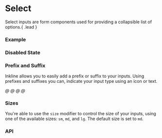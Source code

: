 # Select
Select inputs are form components used for providing a collapsible list of options.{ .lead }

### Example

<i-code-preview title="Basic Select" link="https://github.com/inkline/inkline/tree/master/src/components/Select">

<i-select v-model="selectValue" placeholder="Choose an option">
    <i-select-option value="a" label="Option A" />
    <i-select-option value="b" label="Option B" />
    <i-select-option value="c" label="Option C" />
    <i-select-option value="d" label="Option D" disabled />
</i-select>

<template slot="html">

~~~html
<i-select v-model="value" placeholder="Choose an option">
    <i-select-option value="a" label="Option A" />
    <i-select-option value="b" label="Option B" />
    <i-select-option value="c" label="Option C" />
    <i-select-option value="d" label="Option D" disabled />
</i-select>
~~~

</template>
<template slot="js">

~~~js
export default {
  data () {
    return {
      value: ''
    };
  }
}
~~~

</template>
<template slot="output">

Selected value: <code>{{selectValue}}</code>

</template>
</i-code-preview>

### Disabled State

<i-code-preview title="Disabled Select" link="https://github.com/inkline/inkline/tree/master/src/components/Select">

<i-select v-model="disabledSelectValue" placeholder="Choose an option" disabled>
    <i-select-option value="a" label="Option A" />
    <i-select-option value="b" label="Option B" />
    <i-select-option value="c" label="Option C" />
    <i-select-option value="d" label="Option D" disabled />
</i-select>

<template slot="html">

~~~html
<i-select v-model="value" placeholder="Choose an option">
    <i-select-option value="a" label="Option A" />
    <i-select-option value="b" label="Option B" />
    <i-select-option value="c" label="Option C" />
    <i-select-option value="d" label="Option D" disabled />
</i-select>
~~~

</template>
<template slot="js">

~~~js
export default {
  data () {
    return {
      value: ''
    };
  }
}
~~~

</template>
</i-code-preview>

### Prefix and Suffix
Inkline allows you to easily add a prefix or suffix to your inputs. Using prefixes and suffixes you can, indicate 
your input type using an icon or text. 

<i-code-preview title="Select Prefix and Suffix" link="https://github.com/inkline/inkline/tree/master/src/components/Select">

<i-select v-model="prefixSelectValue" placeholder="Choose an option" class="_margin-bottom-1">
    <i slot="prefix">@</i>
    <i-select-option value="a" label="Option A" />
    <i-select-option value="b" label="Option B" />
    <i-select-option value="c" label="Option C" />
    <i-select-option value="d" label="Option D" disabled />
</i-select>

<i-select v-model="suffixSelectValue" placeholder="Choose an option" class="_margin-bottom-1">
    <i slot="suffix">@</i>
    <i-select-option value="a" label="Option A" />
    <i-select-option value="b" label="Option B" />
    <i-select-option value="c" label="Option C" />
    <i-select-option value="d" label="Option D" disabled />
</i-select>

<i-select v-model="prefixSuffixSelectValue" placeholder="Choose an option">
    <i slot="suffix">@</i>
    <i-select-option value="a" label="Option A" />
    <i-select-option value="b" label="Option B" />
    <i-select-option value="c" label="Option C" />
    <i-select-option value="d" label="Option D" disabled />
    <i slot="prefix">@</i>
</i-select>

<template slot="html">

~~~html
<i-select v-model="value" placeholder="Choose an option">
    <i slot="prefix">@</i>
    <i-select-option value="a" label="Option A" />
    <i-select-option value="b" label="Option B" />
    <i-select-option value="c" label="Option C" />
    <i-select-option value="d" label="Option D" disabled />
</i-select>
~~~
~~~html
<i-select v-model="value" placeholder="Choose an option">
    <i slot="suffix">@</i>
    <i-select-option value="a" label="Option A" />
    <i-select-option value="b" label="Option B" />
    <i-select-option value="c" label="Option C" />
    <i-select-option value="d" label="Option D" disabled />
</i-select>
~~~
~~~html
<i-select v-model="value" placeholder="Choose an option">
    <i slot="prefix">@</i>
    <i-select-option value="a" label="Option A" />
    <i-select-option value="b" label="Option B" />
    <i-select-option value="c" label="Option C" />
    <i-select-option value="d" label="Option D" disabled />
    <i slot="suffix">@</i>
</i-select>
~~~

</template>
<template slot="js">

~~~js
export default {
  data () {
    return {
      value: ''
    };
  }
}
~~~

</template>
</i-code-preview>

### Sizes
You're able to use the `size` modifier to control the size of your inputs, using one of the available sizes: `sm`, `md`, and `lg`. The default size is set to `md`.

<i-code-preview title="Select Sizes" link="https://github.com/inkline/inkline/tree/master/src/components/Select">

<i-form-group class="_margin-bottom-1">
    <i-select v-model="smSelectValue" size="sm" placeholder="Choose an option">
        <i-select-option value="a" label="Option A" />
        <i-select-option value="b" label="Option B" />
        <i-select-option value="c" label="Option C" />
        <i-select-option value="d" label="Option D" disabled />
    </i-select>
</i-form-group>

<i-form-group class="_margin-bottom-1">
    <i-select v-model="mdSelectValue" size="md" placeholder="Choose an option">
        <i-select-option value="a" label="Option A" />
        <i-select-option value="b" label="Option B" />
        <i-select-option value="c" label="Option C" />
        <i-select-option value="d" label="Option D" disabled />
    </i-select>
</i-form-group>

<i-form-group>
    <i-select v-model="lgSelectValue" size="lg" placeholder="Choose an option">
        <i-select-option value="a" label="Option A" />
        <i-select-option value="b" label="Option B" />
        <i-select-option value="c" label="Option C" />
        <i-select-option value="d" label="Option D" disabled />
    </i-select>
</i-form-group>

<template slot="html">

~~~html
<i-select v-model="value" size="sm" placeholder="Choose an option">
    <i-select-option value="a" label="Option A" />
    <i-select-option value="b" label="Option B" />
    <i-select-option value="c" label="Option C" />
    <i-select-option value="d" label="Option D" disabled />
</i-select>
~~~
~~~html
<i-select v-model="value" size="md" placeholder="Choose an option">
    <i-select-option value="a" label="Option A" />
    <i-select-option value="b" label="Option B" />
    <i-select-option value="c" label="Option C" />
    <i-select-option value="d" label="Option D" disabled />
</i-select>
~~~
~~~html
<i-select v-model="value" size="lg" placeholder="Choose an option">
    <i-select-option value="a" label="Option A" />
    <i-select-option value="b" label="Option B" />
    <i-select-option value="c" label="Option C" />
    <i-select-option value="d" label="Option D" disabled />
</i-select>
~~~

</template>
<template slot="js">

~~~js
export default {
  data () {
    return {
      value: ''
    };
  }
}
~~~

</template>
</i-code-preview>


### API

<i-api-preview title="Select API" markup="i-select" expanded>
    <template slot="props">
        <table class="table -bordered">
            <thead>
                <tr>
                    <th>Property</th>
                    <th>Description</th>
                    <th>Type</th>
                    <th>Accepted</th>
                    <th>Default</th>
                </tr>
            </thead>
            <tbody>
                <tr>
                    <td>disabled</td>
                    <td>Sets the state of the select form component as disabled.</td>
                    <td><code>Boolean</code></td>
                    <td><code>true</code>, <code>false</code></td>
                    <td><code>false</code></td>
                </tr>
                <tr>
                    <td>placeholder</td>
                    <td>Sets the placeholder of the select form component.</td>
                    <td><code>String</code></td>
                    <td></td>
                    <td></td>
                </tr>
                <tr>
                    <td>readonly</td>
                    <td>Sets the state of the select form component as readonly.</td>
                    <td><code>Boolean</code></td>
                    <td><code>true</code>, <code>false</code></td>
                    <td><code>false</code></td>
                </tr>
                <tr>
                    <td>schema</td>
                    <td>Provides a schema binding to the select form component. See the <nuxt-link to="/docs/forms/form-validation">Form Validation</nuxt-link> documentation.</td>
                    <td><code>Object</code></td>
                    <td></td>
                    <td></td>
                </tr>
                <tr>
                    <td>size</td>
                    <td>Sets the size of the select form component.</td>
                    <td><code>String</code></td>
                    <td><code>sm</code>, <code>md</code>, <code>lg</code></td>
                    <td><code>md</code></td>
                </tr>
                <tr>
                    <td>value</td>
                    <td>Sets the value of the select form component. To be provided using the <code>v-model</code> directive.</td>
                    <td><code>String</code></td>
                    <td></td>
                    <td></td>
                </tr>
            </tbody>
        </table>
    </template>
    <template slot="slots">
        <table class="table -bordered _margin-bottom-0">
            <thead>
                <tr>
                    <th>Name</th>
                    <th>Description</th>
                </tr>
            </thead>
            <tbody>
                <tr>
                    <td>default</td>
                    <td>Slot for select default content. To be populated with select option components.</td>
                </tr>
                <tr>
                    <td>prepend</td>
                    <td>Slot for select prepend content. Prepended content appears before the select inside a button-like container.</td>
                </tr>
                <tr>
                    <td>append</td>
                    <td>Slot for select append content. Appended content appears after the select inside a button-like container.</td>
                </tr>
                <tr>
                    <td>prefix</td>
                    <td>Slot for select prefix content. The prefix content appears inside the select field, on the left side.</td>
                </tr>
                <tr>
                    <td>suffix</td>
                    <td>Slot for select suffix content. The suffix content appears inside the select field, on the right side.</td>
                </tr>
            </tbody>
        </table>
    </template>
    <template slot="events">
        <table class="table -bordered _margin-bottom-0">
            <thead>
                <tr>
                    <th>Name</th>
                    <th>Description</th>
                    <th>Prototype</th>
                </tr>
            </thead>
            <tbody>
                <tr>
                    <td>click</td>
                    <td>Emitted when select form component is clicked.</td>
                    <td><code>(event: Event) => {}</code></td>
                </tr>
                <tr>
                    <td>focus</td>
                    <td>Emitted when select form component is focused.</td>
                    <td><code>(event: Event) => {}</code></td>
                </tr>
                <tr>
                    <td>blur</td>
                    <td>Emitted when select form component is blurred.</td>
                    <td><code>(event: Event) => {}</code></td>
                </tr>
                <tr>
                    <td>change</td>
                    <td>Emitted when select form component value changes.</td>
                    <td><code>(value: String) => {}</code></td>
                </tr>
                <tr>
                    <td>input</td>
                    <td>Emitted when select form component value changes.</td>
                    <td><code>(value: String) => {}</code></td>
                </tr>
                <tr>
                    <td>mouseenter</td>
                    <td>Emitted when select form component is hovered.</td>
                    <td><code>(value: String) => {}</code></td>
                </tr>
                <tr>
                    <td>mouseleave</td>
                    <td>Emitted when select form component is not hovered anymore.</td>
                    <td><code>(value: String) => {}</code></td>
                </tr>
            </tbody>
        </table>
    </template>
</i-api-preview>

<i-api-preview title="Select Option API" markup="i-select-option" expanded>
    <template slot="props">
        <table class="table -bordered">
            <thead>
                <tr>
                    <th>Property</th>
                    <th>Description</th>
                    <th>Type</th>
                    <th>Accepted</th>
                    <th>Default</th>
                </tr>
            </thead>
            <tbody>
                <tr>
                    <td>disabled</td>
                    <td>Sets the state of the select form component as disabled.</td>
                    <td><code>Boolean</code></td>
                    <td><code>true</code>, <code>false</code></td>
                    <td><code>false</code></td>
                </tr>
                <tr>
                    <td>value</td>
                    <td>Sets the value of the select form component option.</td>
                    <td><code>String</code></td>
                    <td></td>
                    <td></td>
                </tr>
                <tr>
                    <td>label</td>
                    <td>Sets the text label of the select form component option.</td>
                    <td><code>String</code></td>
                    <td></td>
                    <td></td>
                </tr>
            </tbody>
        </table>
    </template>
    <template slot="slots">
        <table class="table -bordered _margin-bottom-0">
            <thead>
                <tr>
                    <th>Name</th>
                    <th>Description</th>
                </tr>
            </thead>
            <tbody>
                <tr>
                    <td>default</td>
                    <td>Slot for select default content. To be populated with select option components.</td>
                </tr>
            </tbody>
        </table>
    </template>
</i-api-preview>
